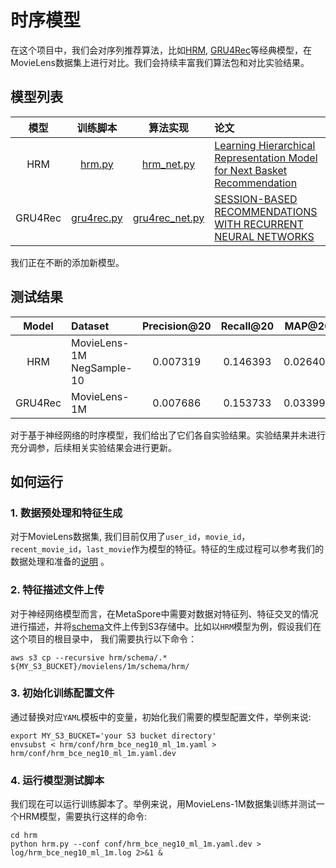 # 时序模型

在这个项目中，我们会对序列推荐算法，比如[HRM](https://citeseerx.ist.psu.edu/viewdoc/download?doi=10.1.1.827.9692&rep=rep1&type=pdf), [GRU4Rec](https://arxiv.org/abs/2109.12613)等经典模型，在MovieLens数据集上进行对比。我们会持续丰富我们算法包和对比实验结果。

## 模型列表


|    模型     |                训练脚本                 |                        算法实现                         | 论文                                                                                                                                     |
|:---------:|:-----------------------------------:|:-----------------------------------------------------:|:---------------------------------------------------------------------------------------------------------------------------------------|
|     HRM    |            [hrm.py](hrm/hrm.py)         |   [hrm_net.py](../../python/algos/sequential/hrm/hrm_net.py)           | [Learning Hierarchical Representation Model for Next Basket Recommendation](https://arxiv.org/pdf/1511.06939)     |
|   GRU4Rec  |    [gru4rec.py](gru4rec/gru4rec.py)     |   [gru4rec_net.py](../../python/algos/sequential/hrm/gru4rec_net.py)   | [SESSION-BASED RECOMMENDATIONS WITH RECURRENT NEURAL NETWORKS](https://arxiv.org/pdf/1511.06939)     |
我们正在不断的添加新模型。

## 测试结果

| Model | Dataset | Precision@20 | Recall@20 | MAP@20 | NDCG@20 | 
|:--------------:|:--------------|:-------------------------------:|:-------------------------------:|:-------------------------------:|:-------------------------------:|
| HRM     | MovieLens-1M NegSample-10 | 0.007319 | 0.146393 | 0.026403 | 0.051770 |
| GRU4Rec | MovieLens-1M              | 0.007686 | 0.153733 | 0.033994 | 0.059516 |

对于基于神经网络的时序模型，我们给出了它们各自实验结果。实验结果并未进行充分调参，后续相关实验结果会进行更新。

## 如何运行
### 1. 数据预处理和特征生成
对于MovieLens数据集, 我们目前仅用了`user_id`，`movie_id`，`recent_movie_id`，`last_movie`作为模型的特征。特征的生成过程可以参考我们的数据处理和准备的[说明](../dataset/README-CN.md) 。

### 2. 特征描述文件上传
对于神经网络模型而言，在MetaSpore中需要对数据对特征列、特征交叉的情况进行描述，并将[schema](dssm/schema)文件上传到S3存储中。比如以`HRM`模型为例，假设我们在这个项目的根目录中，
我们需要执行以下命令：

```shell
aws s3 cp --recursive hrm/schema/.* ${MY_S3_BUCKET}/movielens/1m/schema/hrm/
```

### 3. 初始化训练配置文件
通过替换对应`YAML`模板中的变量，初始化我们需要的模型配置文件，举例来说:
```shell
export MY_S3_BUCKET='your S3 bucket directory'
envsubst < hrm/conf/hrm_bce_neg10_ml_1m.yaml > hrm/conf/hrm_bce_neg10_ml_1m.yaml.dev
```

### 4. 运行模型测试脚本
我们现在可以运行训练脚本了。举例来说，用MovieLens-1M数据集训练并测试一个HRM模型，需要执行这样的命令:
```shell
cd hrm
python hrm.py --conf conf/hrm_bce_neg10_ml_1m.yaml.dev > log/hrm_bce_neg10_ml_1m.log 2>&1 &
```